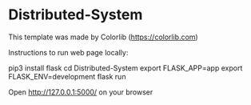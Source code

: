 # Distributed-System

This template was made by Colorlib (https://colorlib.com)

Instructions to run web page locally:

pip3 install flask
cd Distributed-System
export FLASK_APP=app
export FLASK_ENV=development
flask run

Open http://127.0.0.1:5000/ on your browser